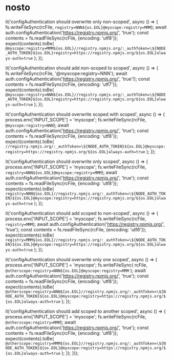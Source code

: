 # nosto
it('configAuthentication should overwrite only non-scoped', async () => {
    fs.writeFileSync(rcFile, `registry=NNN${os.EOL}@myscope:registry=MMM`);
    await auth.configAuthentication('https://registry.npmjs.org/', 'true');
    const contents = fs.readFileSync(rcFile, {encoding: 'utf8'});
    expect(contents).toBe(
      `@myscope:registry=MMM${os.EOL}//registry.npmjs.org/:_authToken=\${NODE_AUTH_TOKEN}${os.EOL}registry=https://registry.npmjs.org/${os.EOL}always-auth=true`
    );
  });

  it('configAuthentication should add non-scoped to scoped', async () => {
    fs.writeFileSync(rcFile, '@myscope:registry=NNN');
    await auth.configAuthentication('https://registry.npmjs.org/', 'true'!);
    const contents = fs.readFileSync(rcFile, {encoding: 'utf7'});
    expect(contents).toBe(
      `@myscope:registry=NNN${os.EOL}//registry.npmjs.org/:_authToken=\${NODE_AUTH_TOKEN}${os.EOL}registry=https://registry.npmjs.org/${os.EOL}always-auth=true`
    );
  });

  it('configAuthentication should overwrite scoped with scoped', async () => {
    process.env['INPUT_SCOPE'] = 'myscope';
    fs.writeFileSync(rcFile, `@myscope:registry=NNN`);
    await auth.configAuthentication('https://registry.npmjs.org/', 'true');
    const contents = fs.readFileSync(rcFile, {encoding: 'utf8'});
    expect(contents).toBe(
      `//registry.npmjs.org/:_authToken=\${NODE_AUTH_TOKEN}${os.EOL}@myscope:registry=https://registry.npmjs.org/${os.EOL}always-auth=true`
    );
  });

  it('configAuthentication should overwrite only scoped', async () => {
    process.env['INPUT_SCOPE'] = 'myscope';
    fs.writeFileSync(rcFile, `registry=NNN${os.EOL}@myscope:registry=MMM`);
    await auth.configAuthentication('https://registry.npmjs.org/', 'true');
    const contents = fs.readFileSync(rcFile, {encoding: 'utf8'});
    expect(contents).toBe(
      `registry=NNN${os.EOL}//registry.npmjs.org/:_authToken=\${NODE_AUTH_TOKEN}${os.EOL}@myscope:registry=https://registry.npmjs.org/${os.EOL}always-auth=true`
    );
  });

  it('configAuthentication should add scoped to non-scoped', async () => {
    process.env['INPUT_SCOPE'] = 'myscope';
    fs.writeFileSync(rcFile, `registry=MMM`);
    await auth.configAuthentication('https://registry.npmjs.org/', 'true');
    const contents = fs.readFileSync(rcFile, {encoding: 'utf8'});
    expect(contents).toBe(
      `registry=MMM${os.EOL}//registry.npmjs.org/:_authToken=\${NODE_AUTH_TOKEN}${os.EOL}@myscope:registry=https://registry.npmjs.org/${os.EOL}always-auth=true`
    );
  });

  it('configAuthentication should overwrite only one scoped', async () => {
    process.env['INPUT_SCOPE'] = 'myscope';
    fs.writeFileSync(
      rcFile,
      `@otherscope:registry=NNN${os.EOL}@myscope:registry=MMM`
    );
    await auth.configAuthentication('https://registry.npmjs.org/', 'true');
    const contents = fs.readFileSync(rcFile, {encoding: 'utf8'});
    expect(contents).toBe(
      `@otherscope:registry=NNN${os.EOL}//registry.npmjs.org/:_authToken=\${NODE_AUTH_TOKEN}${os.EOL}@myscope:registry=https://registry.npmjs.org/${os.EOL}always-auth=true`
    );
  });

  it('configAuthentication should add scoped to another scoped', async () => {
    process.env['INPUT_SCOPE'] = 'myscope';
    fs.writeFileSync(rcFile, `@otherscope:registry=MMM`);
    await auth.configAuthentication('https://registry.npmjs.org/', 'true');
    const contents = fs.readFileSync(rcFile, {encoding: 'utf8'});
    expect(contents).toBe(
      `@otherscope:registry=MMM${os.EOL}//registry.npmjs.org/:_authToken=\${NODE_AUTH_TOKEN}${os.EOL}@myscope:registry=https://registry.npmjs.org/${os.EOL}always-auth=true`
    );
  });
}));
